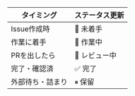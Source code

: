 | タイミング    | ステータス更新  |
| -------- | -------- |
| Issue作成時 | 📝 未着手   |
| 作業に着手    | 🚧 作業中   |
| PRを出したら  | 🧪 レビュー中 |
| 完了・確認済   | ✅ 完了     |
| 外部待ち・詰まり | ⏸ 保留     |
